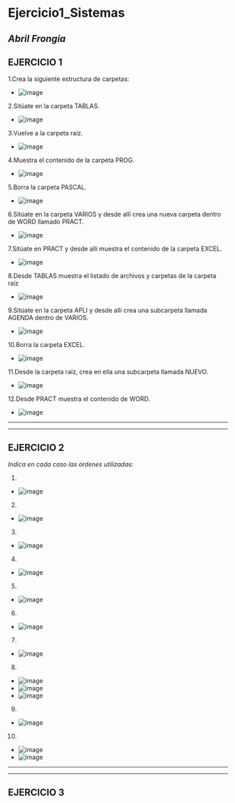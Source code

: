 # Ejercicio1_Sistemas #
*Abril Frongia*
---
## EJERCICIO 1 ##
1.Crea la siguiente estructura de carpetas:
- ![image](https://user-images.githubusercontent.com/72273897/159031942-8dd783b2-bc74-4209-8f5c-330dca58fefe.png)

2.Sitúate en la carpeta TABLAS.
- ![image](https://user-images.githubusercontent.com/72273897/159032379-a43a3a49-30ca-448d-8fd6-1b7d6f4871c8.png)

3.Vuelve a la carpeta raíz.
- ![image](https://user-images.githubusercontent.com/72273897/159032704-ea536c1b-eb22-43dc-81da-366f09431b8c.png)

4.Muestra el contenido de la carpeta PROG.
- ![image](https://user-images.githubusercontent.com/72273897/159033166-88bfd839-bd99-4594-8e3f-b0f6f6d3534a.png)

5.Borra la carpeta PASCAL.
- ![image](https://user-images.githubusercontent.com/72273897/159033573-496fcbe8-d744-419c-a108-31a175c7a6b2.png)

6.Sitúate en la carpeta VARIOS y desde allí crea una nueva carpeta dentro de WORD llamado PRACT.
- ![image](https://user-images.githubusercontent.com/72273897/159035620-aca86f44-01f5-44b0-b4f8-5aae2c36b372.png)

7.Sitúate en PRACT y desde allí muestra el contenido de la carpeta EXCEL.
- ![image](https://user-images.githubusercontent.com/72273897/159036009-b22950b0-e24f-458e-9619-032bf6d5f272.png)

8.Desde TABLAS muestra el listado de archivos y carpetas de la carpeta raíz
- ![image](https://user-images.githubusercontent.com/72273897/159037008-ba32ab9e-6589-4e1d-a7c2-d9e7d29c1b14.png)

9.Sitúate en la carpeta APLI y desde allí crea una subcarpeta llamada AGENDA dentro de VARIOS.
- ![image](https://user-images.githubusercontent.com/72273897/159037858-8b814727-50e4-4821-b3d8-9b62d4b0e651.png)

10.Borra la carpeta EXCEL.
- ![image](https://user-images.githubusercontent.com/72273897/159038380-88164c97-4a5e-4fa3-bd59-1b94b57c1aef.png)

11.Desde la carpeta raíz, crea en ella una subcarpeta llamada NUEVO.
- ![image](https://user-images.githubusercontent.com/72273897/159038536-3a8fdaa4-a05e-46cb-bf72-a5c3c9157f6e.png)

12.Desde PRACT muestra el contenido de WORD.
- ![image](https://user-images.githubusercontent.com/72273897/159039111-fa83a6b6-9029-4feb-ad23-ab7d08db4642.png)
---
---
## EJERCICIO 2 ##
*Indica en cada caso las órdenes utilizadas:*

1.
- ![image](https://user-images.githubusercontent.com/72273897/159045633-fcf6c8ba-cc78-4cc7-832a-0a8b65834797.png)

2.
- ![image](https://user-images.githubusercontent.com/72273897/159045975-456856ef-7519-496e-a3f3-a9e6cc875522.png)

3.
- ![image](https://user-images.githubusercontent.com/72273897/159046311-a129b2a7-1ca4-4192-9e8f-9475ef314ac7.png)

4.
- ![image](https://user-images.githubusercontent.com/72273897/159047688-6077bca6-5308-4eec-bf7d-07233d268b86.png)

5.
- ![image](https://user-images.githubusercontent.com/72273897/159048191-5528fae7-2631-4729-b37a-e7da019d9ad2.png)

6.
- ![image](https://user-images.githubusercontent.com/72273897/159049066-de177f9d-4e59-4674-8bda-5e6e15ca4623.png)

7.
- ![image](https://user-images.githubusercontent.com/72273897/159049482-4d6ca5e8-5f4f-4818-8621-989028ceb560.png)

8.
- ![image](https://user-images.githubusercontent.com/72273897/159242023-ba0bec0b-b8a7-470a-9d57-aabdfa391043.png)
- ![image](https://user-images.githubusercontent.com/72273897/159242109-08cc58ac-5dec-45f8-be43-fb3a6ebc7694.png)
- ![image](https://user-images.githubusercontent.com/72273897/159242446-4a9fe2de-ab02-4dec-b8f1-56c1695fb6a3.png)

9.
- ![image](https://user-images.githubusercontent.com/72273897/159242873-6384c4b1-458d-4347-8cc3-a92f558ab4b1.png)

10.
- ![image](https://user-images.githubusercontent.com/72273897/159242988-e5571e8e-b9a5-479e-84f3-1dca64988ebb.png)
- ![image](https://user-images.githubusercontent.com/72273897/159243082-dbb9514e-677e-41a8-afa1-31cceeee84b5.png)
---


---
## EJERCICIO 3 ##
